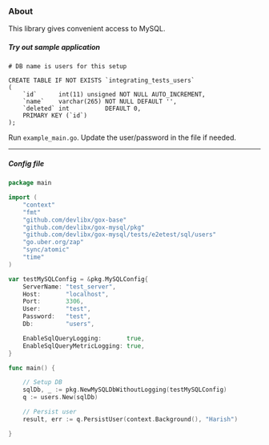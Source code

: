 ### About

This library gives convenient access to MySQL.

##### Try out sample application

```
# DB name is users for this setup

CREATE TABLE IF NOT EXISTS `integrating_tests_users`
(
    `id`      int(11) unsigned NOT NULL AUTO_INCREMENT,
    `name`    varchar(265) NOT NULL DEFAULT '',
    `deleted` int          DEFAULT 0,
    PRIMARY KEY (`id`)
);
```

Run ```example_main.go```. Update the user/password in the file if needed.

---

##### Config file

```go
package main

import (
	"context"
	"fmt"
	"github.com/devlibx/gox-base"
	"github.com/devlibx/gox-mysql/pkg"
	"github.com/devlibx/gox-mysql/tests/e2etest/sql/users"
	"go.uber.org/zap"
	"sync/atomic"
	"time"
)

var testMySQLConfig = &pkg.MySQLConfig{
	ServerName: "test_server",
	Host:       "localhost",
	Port:       3306,
	User:       "test",
	Password:   "test",
	Db:         "users",

	EnableSqlQueryLogging:       true,
	EnableSqlQueryMetricLogging: true,
}

func main() {

	// Setup DB
	sqlDb, _ := pkg.NewMySQLDbWithoutLogging(testMySQLConfig)
	q := users.New(sqlDb)

	// Persist user
	result, err := q.PersistUser(context.Background(), "Harish")

}
```